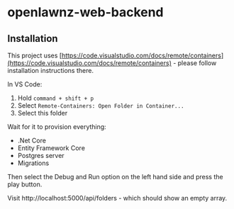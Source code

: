# openlawnz-web-backend

## Installation

This project uses [https://code.visualstudio.com/docs/remote/containers](https://code.visualstudio.com/docs/remote/containers) - please follow installation instructions there.

In VS Code:

1. Hold `command + shift + p`
2. Select `Remote-Containers: Open Folder in Container...`
3. Select this folder

Wait for it to provision everything:

- .Net Core
- Entity Framework Core
- Postgres server
- Migrations

Then select the Debug and Run option on the left hand side and press the play button.

Visit http://localhost:5000/api/folders - which should show an empty array.